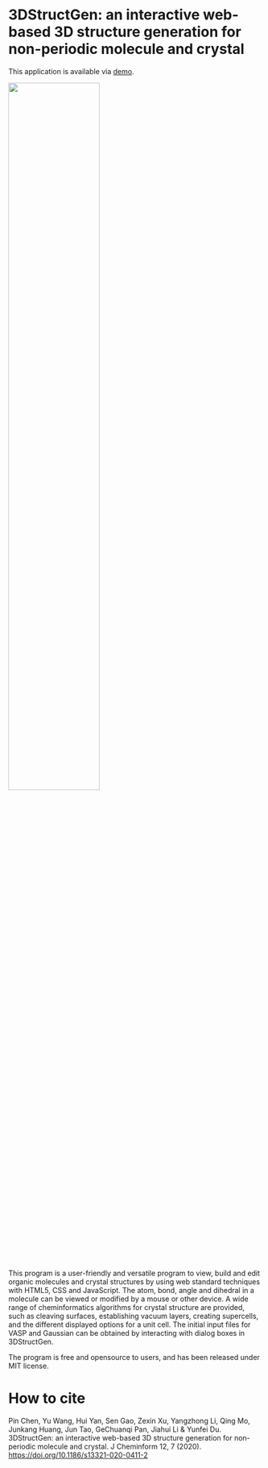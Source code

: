 # 3DStructGen: an interactive web-based 3D structure generation for non-periodic molecule and crystal
This application is available via [demo](https://matgen.nscc-gz.cn/3DStructGen.html).

<img src="https://github.com/pincher-chen/3DStructGen/blob/master/pic/3DGen_Logo.png" width="60%" align ="center" />

This program is a user-friendly and versatile program to view, build and edit organic molecules and crystal structures by using web standard techniques with HTML5, CSS and JavaScript. The atom, bond, angle and dihedral in a molecule can be viewed or modified by a mouse or other device. A wide range of cheminformatics algorithms for crystal structure are provided, such as cleaving surfaces, establishing vacuum layers, creating supercells, and the different displayed options for a unit cell. The initial input files for VASP and Gaussian can be obtained by interacting with dialog boxes in 3DStructGen.

The program is free and opensource to users, and has been released under MIT license.

# How to cite
Pin Chen, Yu Wang, Hui Yan, Sen Gao, Zexin Xu, Yangzhong Li, Qing Mo, Junkang Huang, Jun Tao, GeChuanqi Pan, Jiahui Li & Yunfei Du. 3DStructGen: an interactive web-based 3D structure generation for non-periodic molecule and crystal. J Cheminform 12, 7 (2020). https://doi.org/10.1186/s13321-020-0411-2
